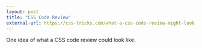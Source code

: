 ```yaml
---
layout: post
title: "CSS Code Review"
external-url: https://css-tricks.com/what-a-css-code-review-might-look-like/
---
```


One idea of what a CSS code review could look like. 